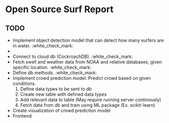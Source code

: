 <h1>Open Source Surf Report</h1>
<h2>TODO</h2>
<ul>
    <li>Implement object detection model that can detect how many surfers are in water. :white_check_mark:<li>
    <li>Connect to cloud db (CockroachDB). :white_check_mark:</li>
    <li>Fetch swell and weather data from NOAA and relative databases, given specific location. :white_check_mark:</li>
    <li>Define db methods. :white_check_mark:</li>
    <li>Implement crowd prediction model: Predict crowd based on given conditions. 
        <ol>
            <li>Define data types to be sent to db</li>
            <li>Create new table with defined data types</li>
            <li>Add relevant data to table (May require running server continously)</li>
            <li>Fetch data from db and train using ML package (Ex. scikit-learn)</li>
        </ol>
    </li>
    <li>Create visualization of crowd prediction model</li>
    <li>Frontend</li>
</ul>
